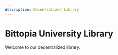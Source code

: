 ```yaml
---
description: Decentralized Library
---
```


# Bittopia University Library

Welcome to our decentralized library. 

